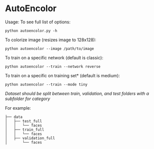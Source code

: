 # AutoEncolor

Usage:
To see full list of options:

`python autoencolor.py -h`

To colorize image (resizes image to 128x128):

`python autoencolor --image /path/to/image`

To train on a specific network (default is classic):

`python autoencolor --train --network reverse`

To train on a specific on training set* (default is medium):

`python autoencolor --train --mode tiny`

*Dataset should be split between train, validation, and test folders with a subfolder for category*

For example: 
```
├── data
│   ├── test_full
│   │   └── faces
│   ├── train_full
│   │   └── faces
│   ├── validation_full
│       └── faces
```



